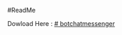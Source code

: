 #ReadMe 

Dowload Here : 
[# botchatmessenger](https://github.com/AliOgOi/botchatmessenger/releases)

